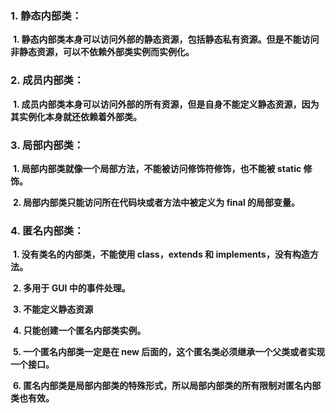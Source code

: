 ### 1. 静态内部类：

​    **1. 静态内部类本身可以访问外部的静态资源，包括静态私有资源。但是不能访问非静态资源，可以不依赖外部类实例而实例化。**

### 2. 成员内部类：

​    **1. 成员内部类本身可以访问外部的所有资源，但是自身不能定义静态资源，因为其实例化本身就还依赖着外部类。**

### 3. 局部内部类：

​    **1. 局部内部类就像一个局部方法，不能被访问修饰符修饰，也不能被 static 修饰。**

​    **2. 局部内部类只能访问所在代码块或者方法中被定义为 final 的局部变量。**

### 4. 匿名内部类：

​    **1. 没有类名的内部类，不能使用 class，extends 和 implements，没有构造方法。**

​    **2. 多用于 GUI 中的事件处理。**

​    **3. 不能定义静态资源**

​    **4. 只能创建一个匿名内部类实例。**

​    **5. 一个匿名内部类一定是在 new 后面的，这个匿名类必须继承一个父类或者实现一个接口。**

​    **6. 匿名内部类是局部内部类的特殊形式，所以局部内部类的所有限制对匿名内部类也有效。**

